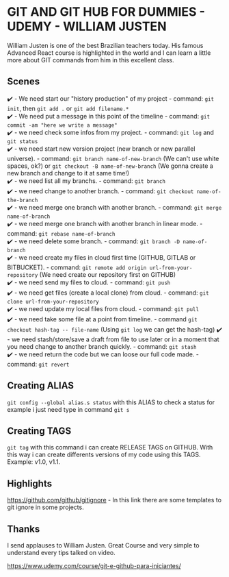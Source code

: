 # GIT AND GIT HUB FOR DUMMIES - UDEMY - WILLIAM JUSTEN

William Justen is one of the best Brazilian teachers today. His famous Advanced React course is highlighted in the world and I can learn a little more about GIT commands from him in this excellent class.

## Scenes

✔️ - We need start our "history production" of my project - command: `git init`, then `git add .` or `git add filename.*`<br/>
✔️ - We need put a message in this point of the timeline - command: `git commit -am "here we write a message"`<br/>
✔️ - we need check some infos from my project. - command: `git log` and `git status`<br/>
✔️ - we need start new version project (new branch or new parallel universe). - command: `git branch name-of-new-branch` (We can't use white spaces, ok?) or `git checkout -B name-of-new-branch` (We gonna create a new branch and change to it at same time!)<br/>
✔️ - we need list all my branchs. - command: `git branch`<br/>
✔️ - we need change to another branch. - command: `git checkout name-of-the-branch`<br/>
✔️ - we need merge one branch with another branch. - command: `git merge name-of-branch`<br/>
✔️ - we need merge one branch with another branch in linear mode. - command: `git rebase name-of-branch`<br/>
✔️ - we need delete some branch. - command: `git branch -D name-of-branch`<br/>
✔️ - we need create my files in cloud first time (GITHUB, GITLAB or BITBUCKET). - command: `git remote add origin url-from-your-repository` (We need create our repository first on GITHUB)<br/>
✔️ - we need send my files to cloud. - command: `git push`<br/>
✔️ - we need get files (create a local clone) from cloud. - command: `git clone url-from-your-repository`<br/>
✔️ - we need update my local files from cloud. - command: `git pull`<br/>
✔️ - we need take some file at a point from timeline. - command `git checkout hash-tag -- file-name` (Using `git log` we can get the hash-tag)
✔️ - we need stash/store/save a draft from file to use later or in a moment that you need change to another branch quickly. - command: `git stash`<br/>
✔️ - we need return the code but we can loose our full code made. - command: `git revert`<br/>

## Creating ALIAS

`git config --global alias.s status` with this ALIAS to check a status for example i just need type in command `git s`

## Creating TAGS

`git tag` with this command i can create RELEASE TAGS on GITHUB. With this way i can create differents versions of my code using this TAGS. Example: v1.0, v1.1.

## Highlights

https://github.com/github/gitignore - In this link there are some templates to git ignore in some projects.

## Thanks

I send applauses to William Justen. Great Course and very simple to understand every tips talked on video.

https://www.udemy.com/course/git-e-github-para-iniciantes/

